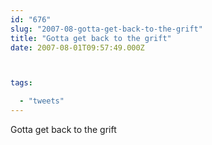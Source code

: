 ```yaml
---
id: "676"
slug: "2007-08-gotta-get-back-to-the-grift"
title: "Gotta get back to the grift"
date: 2007-08-01T09:57:49.000Z



tags:

  - "tweets"
---
```

<div class="sqs-html-content">
  <p>Gotta get back to the grift</p>
</div>
